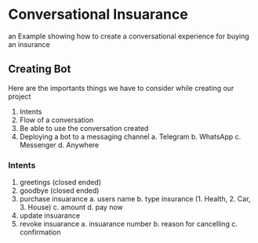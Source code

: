 
# Conversational Insuarance

an Example showing how to create a conversational experience for buying an insurance

## Creating Bot

Here are the importants things we have to consider while creating our project

1. Intents
2. Flow of a conversation
3. Be able to use the conversation created
4. Deploying a bot to a messaging channel
    a. Telegram
    b. WhatsApp
    c. Messenger
    d. Anywhere

### Intents

1. greetings (closed ended)
2. goodbye (closed ended)
3. purchase insuarance
    a. users name
    b. type insurance (1. Health, 2. Car, 3. House)
    c. amount
    d. pay now
4. update insuarance
5. revoke insuarance
    a. insuarance number
    b. reason for cancelling
    c. confirmation
